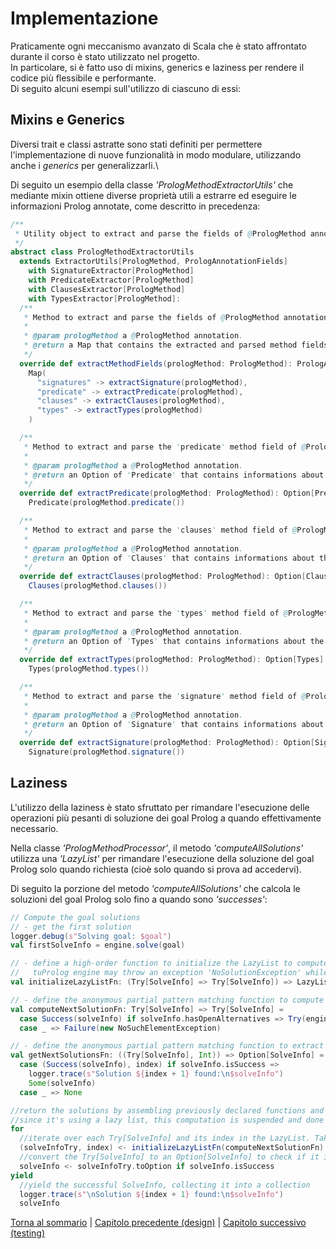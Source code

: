 # Implementazione

Praticamente ogni meccanismo avanzato di Scala che è stato affrontato durante il corso è stato utilizzato nel progetto.\
In particolare, si è fatto uso di mixins, generics e laziness per rendere il codice più flessibile e performante.\
Di seguito alcuni esempi sull'utilizzo di ciascuno di essi:

## Mixins e Generics

Diversi trait e classi astratte sono stati definiti per permettere l'implementazione di nuove funzionalità in modo
modulare, utilizzando anche i _generics_ per generalizzarli.\

Di seguito un esempio della classe _'PrologMethodExtractorUtils'_ che mediante mixin
ottiene diverse proprietà utili a estrarre ed eseguire le informazioni Prolog annotate, come descritto in
precedenza:

``` scala
/**
 * Utility object to extract and parse the fields of @PrologMethod annotations.
 */
abstract class PrologMethodExtractorUtils
  extends ExtractorUtils[PrologMethod, PrologAnnotationFields]
    with SignatureExtractor[PrologMethod]
    with PredicateExtractor[PrologMethod]
    with ClausesExtractor[PrologMethod]
    with TypesExtractor[PrologMethod]:
  /**
   * Method to extract and parse the fields of @PrologMethod annotations.
   *
   * @param prologMethod a @PrologMethod annotation.
   * @return a Map that contains the extracted and parsed method fields of the @PrologMethod annotation
   */
  override def extractMethodFields(prologMethod: PrologMethod): PrologAnnotationFields =
    Map(
      "signatures" -> extractSignature(prologMethod),
      "predicate" -> extractPredicate(prologMethod),
      "clauses" -> extractClauses(prologMethod),
      "types" -> extractTypes(prologMethod)
    )

  /**
   * Method to extract and parse the 'predicate' method field of @PrologMethod annotations.
   *
   * @param prologMethod a @PrologMethod annotation.
   * @return an Option of 'Predicate' that contains informations about the predicate method field
   */
  override def extractPredicate(prologMethod: PrologMethod): Option[Predicate] =
    Predicate(prologMethod.predicate())

  /**
   * Method to extract and parse the 'clauses' method field of @PrologMethod annotations.
   *
   * @param prologMethod a @PrologMethod annotation.
   * @return an Option of 'Clauses' that contains informations about the clauses method field
   */
  override def extractClauses(prologMethod: PrologMethod): Option[Clauses] =
    Clauses(prologMethod.clauses())

  /**
   * Method to extract and parse the 'types' method field of @PrologMethod annotations.
   *
   * @param prologMethod a @PrologMethod annotation.
   * @return an Option of 'Types' that contains informations about the types method field
   */
  override def extractTypes(prologMethod: PrologMethod): Option[Types] =
    Types(prologMethod.types())

  /**
   * Method to extract and parse the 'signature' method field of @PrologMethod annotations.
   *
   * @param prologMethod a @PrologMethod annotation.
   * @return an Option of 'Signature' that contains informations about the signature method field
   */
  override def extractSignature(prologMethod: PrologMethod): Option[Signature] =
    Signature(prologMethod.signature())
```

## Laziness

L'utilizzo della laziness è stato sfruttato per rimandare l'esecuzione delle operazioni più pesanti di soluzione dei 
goal Prolog a quando effettivamente necessario.

Nella classe _'PrologMethodProcessor'_, il metodo _'computeAllSolutions'_ utilizza una _'LazyList'_ per rimandare
l'esecuzione della soluzione del goal Prolog solo quando richiesta (cioè solo quando si prova ad accedervi).

Di seguito la porzione del metodo _'computeAllSolutions'_ che calcola
le soluzioni del goal Prolog solo fino a quando sono _'successes'_:

``` scala
// Compute the goal solutions
// - get the first solution
logger.debug(s"Solving goal: $goal")
val firstSolveInfo = engine.solve(goal)

// - define a high-order function to initialize the LazyList to compute elements only when needed. Uses 'Try' since
//   tuProlog engine may throw an exception 'NoSolutionException' while evaluating the goal
val initializeLazyListFn: (Try[SolveInfo] => Try[SolveInfo]) => LazyList[Try[SolveInfo]] = LazyList.iterate(Try(firstSolveInfo))

// - define the anonymous partial pattern matching function to compute the next solution
val computeNextSolutionFn: Try[SolveInfo] => Try[SolveInfo] =
  case Success(solveInfo) if solveInfo.hasOpenAlternatives => Try(engine.solveNext())
  case _ => Failure(new NoSuchElementException)

// - define the anonymous partial pattern matching function to extract the solution
val getNextSolutionsFn: ((Try[SolveInfo], Int)) => Option[SolveInfo] =
  case (Success(solveInfo), index) if solveInfo.isSuccess =>
    logger.trace(s"Solution ${index + 1} found:\n$solveInfo")
    Some(solveInfo)
  case _ => None

//return the solutions by assembling previously declared functions and collecting them in a collection
//since it's using a lazy list, this computation is suspended and done only when needed
for
  //iterate over each Try[SolveInfo] and its index in the LazyList. Take the results as long as they are successful
  (solveInfoTry, index) <- initializeLazyListFn(computeNextSolutionFn).takeWhile(_.isSuccess).zipWithIndex
  //convert the Try[SolveInfo] to an Option[SolveInfo] to check if it is a success and yield the SolveInfo
  solveInfo <- solveInfoTry.toOption if solveInfo.isSuccess
yield
  //yield the successful SolveInfo, collecting it into a collection
  logger.trace(s"\nSolution ${index + 1} found:\n$solveInfo")
  solveInfo
```

[Torna al sommario](../index.md) |
[Capitolo precedente (design)](../4-design/index.md) |
[Capitolo successivo (testing)](../6-testing/index.md)